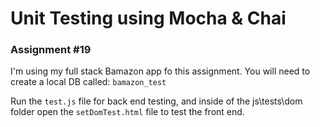 # Unit Testing using Mocha & Chai
### Assignment #19  

I'm using my full stack Bamazon app fo this assignment.  You will need to create a local DB called:  `bamazon_test`   

Run the `test.js` file for back end testing, and inside of the js\tests\dom folder open the `setDomTest.html` file to test the front end.